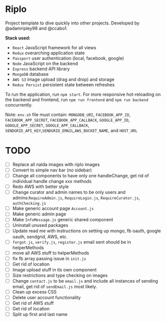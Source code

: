 # Riplo

Project template to dive quickly into other projects. Developed by @adamripley98 and @ccabo1.

__Stack used:__
* `React` JavaScript framework for all views
* `Redux` overarching application state
* `Passport` user authentication (local, facebook, google)
* `Node` JavaScript on the backend
* `Express` backend API library
* `MongoDB` database
* `AWS S3` image upload (drag and drop) and storage
* `Redux Persist` persistent state between refreshes

To run the application, run `npm start`. For more responsive hot-reloading on the backend and frontend, run `npm run frontend` and `npm run backend` concurrently.

Note: `env.sh` file must contain: `MONGODB_URI`, `FACEBOOK_APP_ID`, `FACEBOOK_APP_SECRET`, `FACEBOOK_APP_CALLBACK`, `GOOGLE_APP_ID`, `GOOGLE_APP_SECRET`, `GOOGLE_APP_CALLBACK`, `SENDGRID_API_KEY`,`SENDGRID_EMAIL`,`AWS_BUCKET_NAME`, and `HOST_URL`

# TODO
- [ ] Replace all nalda images with riplo images
- [ ] Convert to simple nav bar (no sidebar)
- [ ] Change all components to have only one handleChange, get rid of individual handle change xxx methods
- [ ] Redo AWS with better style
- [ ] Change curator and admin names to be only users and admins:`RequireAdmin.js`, `RequireLogin.js`, `RequireCurator.js`, `authChecking.js`
- [ ] Make generic account page `Account.js`
- [ ] Make generic admin page
- [ ] Make `InfoMessage.js` generic shared component
- [ ] Uninstall unused packages
- [ ] Update read me with instructions on setting up mongo, fb oauth, google oauth, sendgrid, AWS, etc.
- [ ] `forgot.js`, `verify.js`, `register.js` email sent should be in helperMethods
- [ ] move all AWS stuff to helperMethods
- [ ] fix fb array passing issue in `init.js`
- [ ] Get rid of location
- [ ] Image upload stuff in its own component
- [ ] Size restrictions and type checking on images
- [ ] Change `contact.js` to be `email.js` and include all instances of sending email, get rid of `sendEmail.js` most likely.
- [ ] Clean up excess CSS
- [ ] Delete user account functionality
- [ ] Get rid of AWS stuff
- [ ] Get rid of location
- [ ] Split up first and last name
